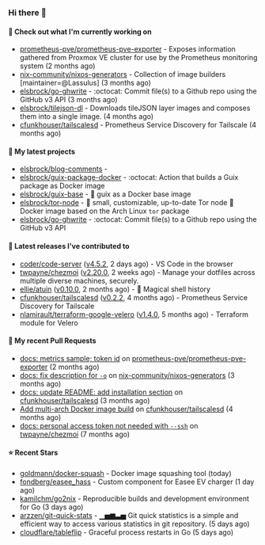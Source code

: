 ### Hi there 👋

#### 👷 Check out what I'm currently working on

- [prometheus-pve/prometheus-pve-exporter](https://github.com/prometheus-pve/prometheus-pve-exporter) - Exposes information gathered from Proxmox VE cluster for use by the Prometheus monitoring system (2 months ago)
- [nix-community/nixos-generators](https://github.com/nix-community/nixos-generators) - Collection of image builders [maintainer=@Lassulus] (3 months ago)
- [elsbrock/go-ghwrite](https://github.com/elsbrock/go-ghwrite) - :octocat: Commit file(s) to a Github repo using the GitHub v3 API (3 months ago)
- [elsbrock/tilejson-dl](https://github.com/elsbrock/tilejson-dl) - Downloads tileJSON layer images and composes them into a single image. (4 months ago)
- [cfunkhouser/tailscalesd](https://github.com/cfunkhouser/tailscalesd) - Prometheus Service Discovery for Tailscale (4 months ago)

#### 🌱 My latest projects

- [elsbrock/blog-comments](https://github.com/elsbrock/blog-comments) - 
- [elsbrock/guix-package-docker](https://github.com/elsbrock/guix-package-docker) - :octocat: Action that builds a Guix package as Docker image
- [elsbrock/guix-base](https://github.com/elsbrock/guix-base) - :whale: guix as a Docker base image
- [elsbrock/tor-node](https://github.com/elsbrock/tor-node) - :rocket: small, customizable, up-to-date Tor node :whale: Docker image based on the Arch Linux `tor` package
- [elsbrock/go-ghwrite](https://github.com/elsbrock/go-ghwrite) - :octocat: Commit file(s) to a Github repo using the GitHub v3 API

#### 🔭 Latest releases I've contributed to

- [coder/code-server](https://github.com/coder/code-server) ([v4.5.2](https://github.com/coder/code-server/releases/tag/v4.5.2), 2 days ago) - VS Code in the browser
- [twpayne/chezmoi](https://github.com/twpayne/chezmoi) ([v2.20.0](https://github.com/twpayne/chezmoi/releases/tag/v2.20.0), 2 weeks ago) - Manage your dotfiles across multiple diverse machines, securely.
- [ellie/atuin](https://github.com/ellie/atuin) ([v0.10.0](https://github.com/ellie/atuin/releases/tag/v0.10.0), 2 months ago) - 🐢 Magical shell history
- [cfunkhouser/tailscalesd](https://github.com/cfunkhouser/tailscalesd) ([v0.2.2](https://github.com/cfunkhouser/tailscalesd/releases/tag/v0.2.2), 4 months ago) - Prometheus Service Discovery for Tailscale
- [nlamirault/terraform-google-velero](https://github.com/nlamirault/terraform-google-velero) ([v1.4.0](https://github.com/nlamirault/terraform-google-velero/releases/tag/v1.4.0), 5 months ago) - Terraform module for Velero

#### 🔨 My recent Pull Requests

- [docs: metrics sample; token id](https://github.com/prometheus-pve/prometheus-pve-exporter/pull/114) on [prometheus-pve/prometheus-pve-exporter](https://github.com/prometheus-pve/prometheus-pve-exporter) (2 months ago)
- [docs: fix description for `-o`](https://github.com/nix-community/nixos-generators/pull/154) on [nix-community/nixos-generators](https://github.com/nix-community/nixos-generators) (3 months ago)
- [docs: update README: add installation section](https://github.com/cfunkhouser/tailscalesd/pull/9) on [cfunkhouser/tailscalesd](https://github.com/cfunkhouser/tailscalesd) (3 months ago)
- [Add multi-arch Docker image build](https://github.com/cfunkhouser/tailscalesd/pull/8) on [cfunkhouser/tailscalesd](https://github.com/cfunkhouser/tailscalesd) (4 months ago)
- [docs: personal access token not needed with `--ssh`](https://github.com/twpayne/chezmoi/pull/1818) on [twpayne/chezmoi](https://github.com/twpayne/chezmoi) (7 months ago)

#### ⭐ Recent Stars

- [goldmann/docker-squash](https://github.com/goldmann/docker-squash) - Docker image squashing tool (today)
- [fondberg/easee_hass](https://github.com/fondberg/easee_hass) - Custom component for Easee EV charger (1 day ago)
- [kamilchm/go2nix](https://github.com/kamilchm/go2nix) - Reproducible builds and development environment for Go (3 days ago)
- [arzzen/git-quick-stats](https://github.com/arzzen/git-quick-stats) - ▁▅▆▃▅ Git quick statistics is a simple and efficient way to access various statistics in git repository. (5 days ago)
- [cloudflare/tableflip](https://github.com/cloudflare/tableflip) - Graceful process restarts in Go (5 days ago)
